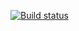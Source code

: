 [![Build status](https://ci.appveyor.com/api/projects/status/mnsorxwvctj8j19e/branch/main?svg=true)](https://ci.appveyor.com/project/natalia-smyslova/steps/branch/main)